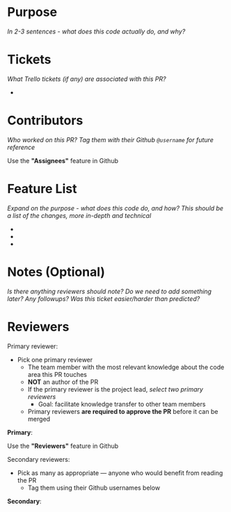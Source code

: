 # Purpose

_In 2-3 sentences - what does this code actually do, and why?_

# Tickets

_What Trello tickets (if any) are associated with this PR?_

-

# Contributors

_Who worked on this PR? Tag them with their Github `@username` for future reference_

Use the **"Assignees"** feature in Github

# Feature List

_Expand on the purpose - what does this code do, and how? This should be a list of the changes, more in-depth and technical_

-
-
-

# Notes (Optional)

_Is there anything reviewers should note? Do we need to add something later? Any followups? Was this ticket easier/harder than predicted?_

# Reviewers

Primary reviewer:

- Pick one primary reviewer
  - The team member with the most relevant knowledge about the code area this PR touches
  - **NOT** an author of the PR
  - If the primary reviewer is the project lead, _select two primary reviewers_
    - Goal: facilitate knowledge transfer to other team members
  - Primary reviewers **are required to approve the PR** before it can be merged

**Primary**:

Use the **"Reviewers"** feature in Github

Secondary reviewers:

- Pick as many as appropriate — anyone who would benefit from reading the PR
  - Tag them using their Github usernames below

**Secondary**:
